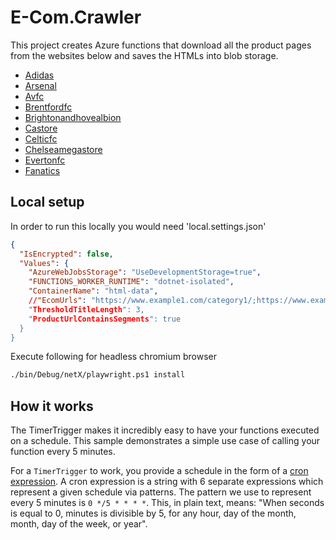 # E-Com.Crawler 

This project creates Azure functions that download all the product pages from the websites below and saves the HTMLs into blob storage.

* [Adidas](https://www.adidas.co.uk/football?grid=true)
* [Arsenal](https://arsenaldirect.arsenal.com/)
* [Avfc](https://shop.avfc.co.uk/en/aston-villa/o-43089351+t-53091948+z-989-4025465990?pageNumber=1&pageSize=72&sortOption=TopSellers&cur=GBP)
* [Brentfordfc](https://shop.brentfordfc.com/Site-Map.php)
* [Brightonandhovealbion](https://shop.brightonandhovealbion.com/kit/home-kit/)
* [Castore](https://castore.com/collections/outlet)
* [Celticfc](https://store.celticfc.com/collections)
* [Chelseamegastore](https://www4.chelseamegastore.com/en/chelsea-men/t-43110668+ga-34+z-915271-809855383)
* [Evertonfc](https://evertondirect.evertonfc.com/en/everton/t-19321265+z-9197965-3477742524?pageSize=96&cur=GBP&sortOption=TopSellers&vap=1)
* [Fanatics](https://www.fanatics.co.uk/en/premier-league/o-10089362+z-9896720-1139193336?pageSize=96&pageNumber=1&sortOption=TopSellers&vap=1)

## Local setup
In order to run this locally you would need 'local.settings.json'

```json
{
  "IsEncrypted": false,
  "Values": {
    "AzureWebJobsStorage": "UseDevelopmentStorage=true",
    "FUNCTIONS_WORKER_RUNTIME": "dotnet-isolated",
    "ContainerName": "html-data",
    //"EcomUrls": "https://www.example1.com/category1/;https://www.example2.com/category2/,
    "ThresholdTitleLength": 3,
    "ProductUrlContainsSegments": true
  }
}
```

Execute following for headless chromium browser

```bash
./bin/Debug/netX/playwright.ps1 install
```

## How it works

The TimerTrigger makes it incredibly easy to have your functions executed on a schedule. 
This sample demonstrates a simple use case of calling your function every 5 minutes.

For a `TimerTrigger` to work, you provide a schedule in the form of a [cron expression](https://en.wikipedia.org/wiki/Cron#CRON_expression). 
A cron expression is a string with 6 separate expressions which represent a given schedule via patterns.
The pattern we use to represent every 5 minutes is `0 */5 * * * *`. 
This, in plain text, means: "When seconds is equal to 0, minutes is divisible by 5, for any hour, day of the month, month, day of the week, or year".

<!-- ## (Learn More)[https://learn.microsoft.com/en-us/azure/azure-functions/functions-bindings-timer?tabs=python-v2%2Cisolated-process%2Cnodejs-v4&pivots=programming-language-csharp] -->
